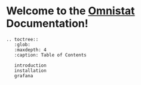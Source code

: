 # Welcome to the [Omnistat](https://github.com/AMDResearch/omnistat) Documentation!

```eval_rst
.. toctree::
   :glob:
   :maxdepth: 4
   :caption: Table of Contents

   introduction
   installation
   grafana
```

